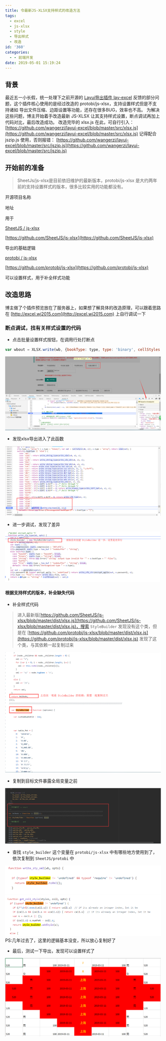 ```yaml
---
title: 令最新JS-XLSX支持样式的改造方法
tags:
  - excel
  - js-xlsx
  - style
  - 导出样式
  - 改造
id: '360'
categories:
  - - 前端开发
date: 2019-05-01 15:19:24
---
```


## 背景

最近五一小长假，统一处理下之前开源的 [Layui导出插件 lay-excel](https://github.com/wangerzi/layui-excel) 反馈的部分问题，这个插件核心使用的是经过改造的 protobi/js-xlsx，支持设置样式但是不支持诸如 导出文件压缩、边距设置等功能，还存在很多BUG，效率也不高。 为解决这些问题，博主开始着手改造最新 JS-XLSX 让其支持样式设置，断点调试再加上代码对比，最后改造成功。 改造完毕的 xlsx.js 在此，可自行引入： [https://github.com/wangerzi/layui-excel/blob/master/src/xlsx.js](https://github.com/wangerzi/layui-excel/blob/master/src/xlsx.js) 记得配合 jszip.js 使用，否则报错： [https://github.com/wangerzi/layui-excel/blob/master/src/jszip.js](https://github.com/wangerzi/layui-excel/blob/master/src/jszip.js)

## 开始前的准备

> SheetJs/js-xlsx是目前依旧维护的最新版本，protobi/js-xlsx 是大约两年前的支持设置样式的版本，很多比较实用的功能都没有。

开源项目名称

地址

用于

[SheetJS / js-xlsx](https://github.com/SheetJS/js-xlsx)

[https://github.com/SheetJS/js-xlsx](https://github.com/SheetJS/js-xlsx)

导出的基础逻辑

[protobi / js-xlsx](https://github.com/protobi/js-xlsx)

[https://github.com/protobi/js-xlsx](https://github.com/protobi/js-xlsx)

可以设置样式，用于补全样式功能

## 改造思路

博主做了个插件预览放在了服务器上，如果想了解具体的改造原理，可以跟着思路在 [http://excel.wj2015.com](http://excel.wj2015.com) 上自行调试一下

### 断点调试，找有关样式设置的代码

*   点击批量设置样式按钮，在调用行处打断点

```javascript
var wbout = XLSX.write(wb, {bookType: type, type: 'binary', cellStyles: true});
```

![](../static/uploads/2019/05/59cb58df4b8239af744e7dedb4c202dd.png)

*   发现xlsx导出进入了此函数

![](../static/uploads/2019/05/0d060dd000f14d4248d9a0b690d158dc.png)

*   进一步调试，发现了差异

![](../static/uploads/2019/05/ec1dbef1c7bb6294902479f9476f6dad.png)

#### 根据支持样式的版本，补全缺失代码

*   补全样式代码

> 进入最新版[https://github.com/SheetJS/js-xlsx/blob/master/dist/xlsx.js](https://github.com/SheetJS/js-xlsx/blob/master/dist/xlsx.js)，搜索 `StyleBuilder` 发现没有这个类，但是在 [https://github.com/protobi/js-xlsx/blob/master/dist/xlsx.js](https://github.com/protobi/js-xlsx/blob/master/dist/xlsx.js) 发现了这个类，与其依赖一起复制过来

![](../static/uploads/2019/05/53ca8f3c054d618a5c642f00b64d2a70.png)

*   复制到目标文件暴露全局变量之前

![](../static/uploads/2019/05/9d9e1b38659099dbf158141ef8946282.png)

*   查找 `style_builder` 这个变量在 `protobi/js-xlsx` 中有哪些地方使用到了，依次复制到 `SheetJS/protobi` 中

![](../static/uploads/2019/05/a236429e076ed4b49cdaf83b0a9917eb.png) ![](../static/uploads/2019/05/19a56922a11ed2b160636e0a739abb6e.png) PS:几年过去了，这里的逻辑基本没变，所以放心复制好了

*   最后，测试一下导出，发现可以设置样式了

![](../static/uploads/2019/05/31876adf7ddaf845e9a6be32dcb9cd4f.png)